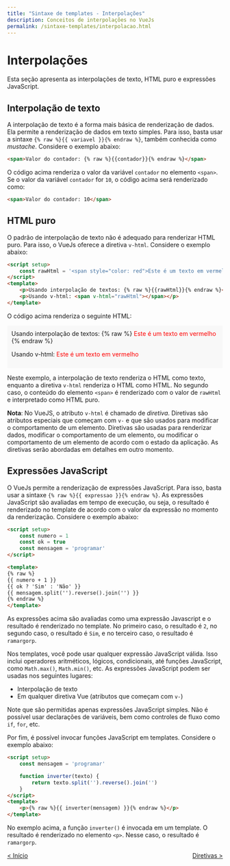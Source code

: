 ```yaml
---
title: "Sintaxe de templates - Interpolações"
description: Conceitos de interpolações no VueJs
permalink: /sintaxe-templates/interpolacao.html
---
```


# Interpolações

Esta seção apresenta as interpolações de texto, HTML puro e expressões JavaScript.

## Interpolação de texto

A interpolação de texto é a forma mais básica de renderização de dados. Ela permite a renderização de dados em texto simples. Para isso, basta usar a sintaxe `{% raw %}{{ variavel }}{% endraw %}`, também conhecida como *mustache*. Considere o exemplo abaixo:

```html
<span>Valor do contador: {% raw %}{{contador}}{% endraw %}</span>
```

O código acima renderiza o valor da variável `contador` no elemento `<span>`. Se o valor da variável `contador` for `10`, o código acima será renderizado como:

```html
<span>Valor do contador: 10</span>
```

## HTML puro

O padrão de interpolação de texto não é adequado para renderizar HTML puro. Para isso, o VueJs oferece a diretiva `v-html`. Considere o exemplo abaixo:

```html
<script setup>
    const rawHtml = '<span style="color: red">Este é um texto em vermelho</span>'
</script>
<template>
    <p>Usando interpolação de textos: {% raw %}{{rawHtml}}{% endraw %}</p>
    <p>Usando v-html: <span v-html="rawHtml"></span></p>
</template>
```

O código acima renderiza o seguinte HTML:

<div style="padding:10px;background-color: #f8f8f8;">
Usando interpolação de textos: {% raw %} <span style="color: red"> Este é um texto em vermelho </span> {% endraw %}
<p>Usando v-html: <span style="color: red">Este é um texto em vermelho</span></p>
</div>

Neste exemplo, a interpolação de texto renderiza o HTML como texto, enquanto a diretiva `v-html` renderiza o HTML como HTML. No segundo caso, o conteúdo do elemento `<span>` é renderizado com o valor de `rawHtml` e interpretado como HTML puro.

**Nota**: No VueJS, o atributo `v-html` é chamado de *diretiva*. Diretivas são atributos especiais que começam com `v-` e que são usados para modificar o comportamento de um elemento. Diretivas são usadas para renderizar dados, modificar o comportamento de um elemento, ou modificar o comportamento de um elemento de acordo com o estado da aplicação. As diretivas serão abordadas em detalhes em outro momento.

## Expressões JavaScript

O VueJs permite a renderização de expressões JavaScript. Para isso, basta usar a sintaxe `{% raw %}{{ expressao }}{% endraw %}`. As expressões JavaScript são avaliadas em tempo de execução, ou seja, o resultado é renderizado no template de acordo com o valor da expressão no momento da renderização. Considere o exemplo abaixo:

```html
<script setup>
    const numero = 1
    const ok = true
    const mensagem = 'programar'
</script>

<template>
{% raw %}
{{ numero + 1 }}
{{ ok ? 'Sim' : 'Não' }}
{{ mensagem.split('').reverse().join('') }}
{% endraw %}
</template>
```

As expressões acima são avaliadas como uma expressão Javascript e o resultado é renderizado no template. No primeiro caso, o resultado é `2`, no segundo caso, o resultado é `Sim`, e no terceiro caso, o resultado é `ramargorp`.

Nos templates, você pode usar qualquer expressão JavaScript válida. Isso inclui operadores aritméticos, lógicos, condicionais, até funções JavaScript, como `Math.max()`, `Math.min()`, etc. As expressões JavaScript podem ser usadas nos seguintes lugares:

* Interpolação de texto
* Em qualquer diretiva Vue (atributos que começam com `v-`)

Note que são permitidas apenas expressões JavaScript simples. Não é possível usar declarações de variáveis, bem como controles de fluxo como `if`, `for`, etc.

Por fim, é possível invocar funções JavaScript em templates. Considere o exemplo abaixo:

```html
<script setup>
    const mensagem = 'programar'

    function inverter(texto) {
        return texto.split('').reverse().join('')
    }
</script>
<template>
    <p>{% raw %}{{ inverter(mensagem) }}{% endraw %}</p>
</template>
```

No exemplo acima, a função `inverter()` é invocada em um template. O resultado é renderizado no elemento `<p>`. Nesse caso, o resultado é `ramargorp`.

<span style="display: flex; justify-content: space-between;"><span>[&lt; Início](intro.html "Início")</span> <span>[Diretivas &gt;](diretivas.html "Próximo")</span></span>